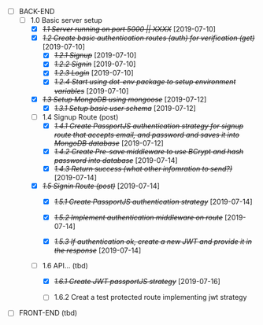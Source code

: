 * [ ] BACK-END
  * [ ] 1.0 Basic server setup
    * [X] ~~*1.1 Server running on port 5000 || XXXX*~~ [2019-07-10]
    * [X] ~~*1.2 Create basic authentication routes (auth) for verification (get)*~~ [2019-07-10]
      * [X] ~~*1.2.1 Signup*~~ [2019-07-10]
      * [X] ~~*1.2.2 Signin*~~ [2019-07-10]
      * [X] ~~*1.2.3 Login*~~ [2019-07-10]
      * [X] ~~*1.2.4 Start using dot-env package to setup environment variables*~~ [2019-07-10]
    * [X] ~~*1.3 Setup MongoDB using mongoose*~~ [2019-07-12]
      * [X] ~~*1.3.1 Setup basic user schema*~~ [2019-07-12]
    * [ ] 1.4 Signup Route (post)
      * [X] ~~*1.4.1 Create PassportJS authentication strategy for signup route that accepts email, and password and saves it into MongoDB database*~~ [2019-07-12]
      * [X] ~~*1.4.2 Create Pre-save middleware to use BCrypt and hash password into database*~~ [2019-07-14]
      * [X] ~~*1.4.3 Return success (what other infomration to send?)*~~ [2019-07-14]
    * [X] ~~*1.5 Signin Route (post)*~~ [2019-07-14]
      * [X] ~~*1.5.1 Create PassportJS authentication strategy*~~ [2019-07-14]
      * [X] ~~*1.5.2 Implement authentication middleware on route*~~ [2019-07-14]
      * [X] ~~*1.5.3 If authentication ok, create a new JWT and provide it in the response*~~ [2019-07-14]

  
    * [ ] 1.6 API... (tbd)
        * [X] ~~*1.6.1 Create JWT passportJS strategy*~~ [2019-07-16]
        * [ ] 1.6.2 Creat a test protected route implementing jwt strategy




* [ ] FRONT-END (tbd)